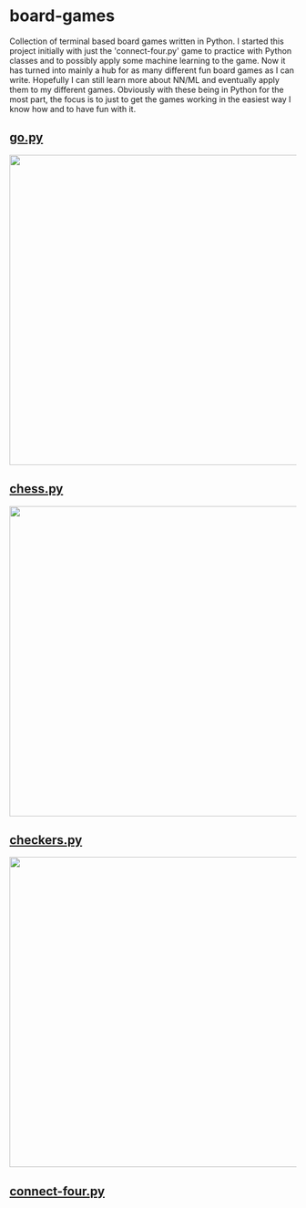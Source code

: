 # board-games

Collection of terminal based board games written in Python. I started this project initially with just the 'connect-four.py' game to practice with Python classes and to possibly apply some machine learning to the game. Now it has turned into mainly a hub for as many different fun board games as I can write. Hopefully I can still learn more about NN/ML and eventually apply them to my different games. Obviously with these being in Python for the most part, the focus is to just to get the games working in the easiest way I know how and to have fun with it.

## [go.py](https://github.com/956MB/go.py)

<img width="544" src="https://i.imgur.com/PDTYwTg.png">

## [chess.py](https://github.com/956MB/chess.py)

<img width="544" src="https://i.imgur.com/JgQNVAb.png">

## [checkers.py](https://github.com/956MB/checkers.py)

<img width="544" src="https://i.imgur.com/MvW08cs.png">

## [connect-four.py](https://github.com/956MB/connect-four.py)